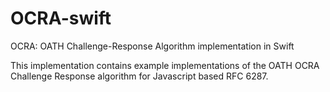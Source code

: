 # OCRA-swift
OCRA: OATH Challenge-Response Algorithm implementation in Swift

This implementation contains example implementations of the OATH OCRA Challenge Response algorithm for Javascript based RFC 6287.
